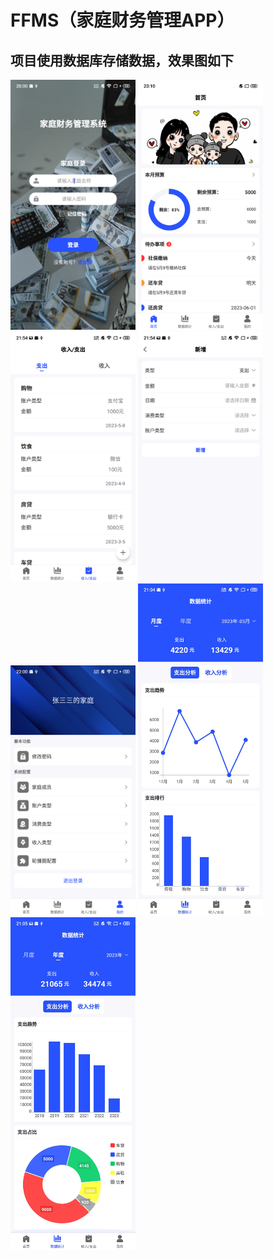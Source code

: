# FFMS（家庭财务管理APP）
## 项目使用数据库存储数据，效果图如下
<img src="app/src/main/res/drawable-xxxhdpi/show_e.png" alt="登录" width="200"> <img src="app/src/main/res/drawable-xxxhdpi/show_g.png" alt="首页" width="200"> <img src="app/src/main/res/drawable-xxxhdpi/show_b.png" alt="收支" width="200">  <img src="app/src/main/res/drawable-xxxhdpi/show_c.png" alt="新增" width="200"><img src="app/src/main/res/drawable-xxxhdpi/show_a.png" alt="我的" width="200">
<img src="app/src/main/res/drawable-xxxhdpi/show_d.jpg" alt="月度统计" width="200"> <img src="app/src/main/res/drawable-xxxhdpi/show_f.jpg" alt="年度统计" width="200">
